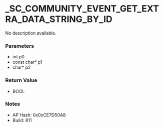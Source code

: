 # _SC_COMMUNITY_EVENT_GET_EXTRA_DATA_STRING_BY_ID

No description available.

### Parameters
* int p0
* const char* p1
* char* p2

### Return Value
* BOOL

### Notes
* AP Hash: 0x0xCE7D50A8
* Build: 811


